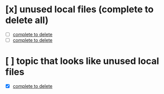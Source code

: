 # [x] unused local files (complete to delete all)
- [ ] [complete to delete](./main.files/unused.txt)
- [ ] [complete to delete](./main.files/used.txt)

# [ ] topic that looks like unused local files 
- [x] [complete to delete](./main.files/used.txt)
